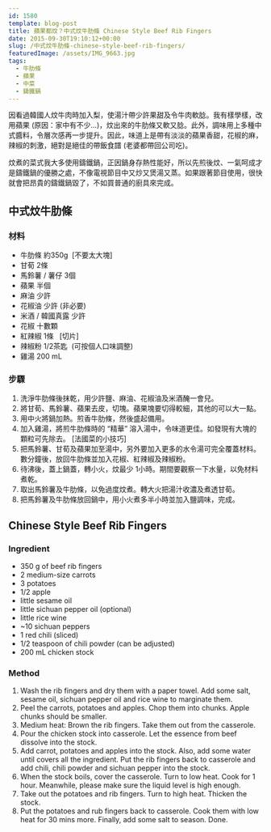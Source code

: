 ```yaml
---
id: 1580
template: blog-post
title: 蘋果都炆？中式炆牛肋條 Chinese Style Beef Rib Fingers
date: 2015-09-30T19:10:12+00:00
slug: /中式炆牛肋條-chinese-style-beef-rib-fingers/
featuredImage: /assets/IMG_9663.jpg
tags:
  - 牛肋條
  - 蘋果
  - 中菜
  - 鑄鐵鍋
---
```


因看過韓國人炆牛肉時加入梨，使湯汁帶少許果甜及令牛肉軟腍。我有樣學樣，改用蘋果 (原因：家中有不少&#8230;)，炆出來的牛肋條又軟又腍。此外，調味用上多種中式醬料，令層次感再一步提升。因此，味道上是帶有淡淡的蘋果香甜，花椒的麻，辣椒的刺激，絕對是絕佳的帶飯食譜 (老婆都帶回公司吃)。

<!--more-->

炆煮的菜式我大多使用鑄鐵鍋，正因鍋身存熱性能好，所以先煎後炆、一氣呵成才是鑄鐵鍋的優勝之處，不像電視節目中又炒又煲湯又蒸。如果跟著節目使用，很快就會把昂貴的鑄鐵鍋毀了，不如買普通的廚具來完成。

## 中式炆牛肋條

### 材料

* 牛肋條 約350g  [不要太大塊]
* 甘荀 2條
* 馬鈴薯 / 薯仔 3個
* 蘋果 半個
* 麻油 少許
* 花椒油 少許 (非必要)
* 米酒 / 韓國真露 少許
* 花椒 十數顆
* 紅辣椒 1條   [切片]
* 辣椒粉 1/2茶匙  (可按個人口味調整)
* 雞湯 200 mL

### 步驟

1. 洗淨牛肋條後抹乾，用少許鹽、麻油、花椒油及米酒醃一會兒。
2. 將甘荀、馬鈴薯、蘋果去皮，切塊。蘋果塊要切得較細，其他的可以大一點。
3. 用中火將鍋加熱。煎香牛肋條，然後盛起備用。
4. 加入雞湯，將煎牛肋條時的 &#8220;精華&#8221; 溶入湯中，令味道更佳。如發現有大塊的顆粒可先除去。 [法國菜的小技巧]
5. 把馬鈴薯、甘荀及蘋果加至湯中，另外要加入更多的水令湯可完全覆蓋材料。數分鐘後，放回牛肋條並加入花椒、紅辣椒及辣椒粉。
6. 待沸後，蓋上鍋蓋，轉小火，炆最少 1小時。期間要觀察一下水量，以免材料煮乾。
7. 取出馬鈴薯及牛肋條，以免過度炆煮。轉大火把湯汁收濃及煮透甘荀。
8. 把馬鈴薯及牛肋條放回鍋中，用小火煮多半小時並加入鹽調味，完成。


## Chinese Style Beef Rib Fingers

### Ingredient

* 350 g of beef rib fingers
* 2 medium-size carrots
* 3 potatoes
* 1/2 apple
* little sesame oil
* little sichuan pepper oil (optional)
* little rice wine
* ~10 sichuan peppers
* 1 red chili (sliced)
* 1/2 teaspoon of chili powder (can be adjusted)
* 200 mL chicken stock

### Method

1. Wash the rib fingers and dry them with a paper towel. Add some salt, sesame oil, sichuan pepper oil and rice wine to marginate them.
2. Peel the carrots, potatoes and apples. Chop them into chunks. Apple chunks should be smaller.
3. Medium heat: Brown the rib fingers. Take them out from the casserole.
4. Pour the chicken stock into casserole. Let the essence from beef dissolve into the stock.
5. Add carrot, potatoes and apples into the stock. Also, add some water until covers all the ingredient. Put the rib fingers back to casserole and add chili, chili powder and sichuan pepper into the stock.
6. When the stock boils, cover the casserole. Turn to low heat. Cook for 1 hour. Meanwhile, please make sure the liquid level is high enough.
7. Take out the potatoes and rib fingers. Turn to high heat. Thicken the stock.
8. Put the potatoes and rub fingers back to casserole. Cook them with low heat for 30 mins more. Finally, add some salt to season. Done.